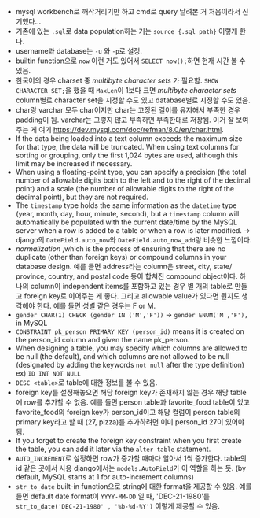 - mysql workbench로 깨작거리기만 하고 cmd로 query 날려본 거 처음이라서 신기했다...
- 기존에 있는 `.sql`로 data population하는 거는 `source {.sql path}` 이렇게 한다.
- username과 database는 `-u` 와 `-p`로 설정.
- builtin function으로 `now` 이런 거도 있어서 `SELECT now();`하면 현재 시간 볼 수 있음.
- 한국어의 경우 charset 중 *multibyte character sets* 가 필요함. `SHOW CHARACTER SET;`을 했을 때 `MaxLen`이 1보다 크면 *multibyte character sets* column별로 character set을 지정할 수도 있고 database별로 지정할 수도 있음.
- char랑 varchar 모두 char이지만 char는 고정된 길이를 유지해서 부족한 경우 padding이 됨. varchar는 그렇지 않고 부족하면 부족한대로 저장됨. 이거 잘 보여주는 게 여기 https://dev.mysql.com/doc/refman/8.0/en/char.html.
- If the data being loaded into a text column exceeds the maximum size for that type, the data will be truncated. When using text columns for sorting or grouping, only the first 1,024 bytes are used, although this limit may be increased if necessary.
- When using a floating-point type, you can specify a precision (the total number of allowable digits both to the left and to the right of the decimal point) and a scale (the number of allowable digits to the right of the decimal point), but they are not required.
- The `timestamp` type holds the same information as the `datetime` type (year, month, day, hour, minute, second), but a `timestamp` column will automatically be populated with the current date/time by the MySQL server when a row is added to a table or when a row is later modified. -> django의 `DateField.auto_now`와 `DateField.auto_now_add`랑 비슷한 느낌이다.
- *normalization* ,which is the process of ensuring that there are no duplicate (other than foreign keys) or compound columns in your database design. 예를 들면 address라는 column은 street, city, state/ province, country, and postal code 등이 합쳐진 compound object이다. 하나의 column이 independent items를 포함하고 있는 경우 별 개의 table로 만들고 foreign key로 이어주는 게 좋다. 그리고 allowable value가 있다면 뭔지도 생각해야 한다. 예를 들면 성별 같은 경우는 F or M.
- `gender CHAR(1) CHECK (gender IN ('M','F'))` -> `gender ENUM('M','F'),` in MySQL
- `CONSTRAINT pk_person PRIMARY KEY (person_id)` means it is created on the person_id column and given the name pk_person.
- When designing a table, you may specify which columns are allowed to be null (the default), and which columns are not allowed to be null (designated by adding the keywords `not null` after the type definition) ex) `ID INT NOT NULL`
- `DESC <table>`로 table에 대한 정보를 볼 수 있음.
- foreign key를 설정해놓으면 해당 foreign key가 존재하지 않는 경우 해당 table에 row를 추가할 수 없음. 예를 들면 person table과 favorite_food table이 있고 favorite_food의 foreign key가 person_id이고 해당 컬럼이 person table의 primary key라고 할 때 (27, pizza)를 추가하려면 이미 person_id 27이 있어야 됨.
- If you forget to create the foreign key constraint when you first create the table, you can add it later via the `alter table` statement.
- `AUTO_INCREMENT`로 설정하면 row가 증가할 때마다 알아서 1씩 증가한다. table의 id 같은 곳에서 사용 django에서는 `models.AutoField`가 이 역할을 하는 듯. (by default, MySQL starts at 1 for auto-increment columns)
- `str_to_date` built-in function으로 string에 대한 format을 제공할 수 있음. 예를 들면 default date format이 `YYYY-MM-DD` 일 때, 'DEC-21-1980'를 `str_to_date('DEC-21-1980' , '%b-%d-%Y')` 이렇게 제공할 수 있음.